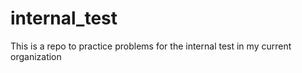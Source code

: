 # internal_test
This is a repo to practice problems for the internal test in my current organization
